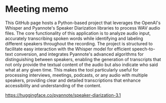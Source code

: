 # Meeting memo
This GitHub page hosts a Python-based project that leverages the OpenAI's Whisper and Pyannote's Speaker Diarization libraries to process WAV audio files. The core functionality of this application is to analyze audio input, accurately transcribing spoken words while identifying and labeling different speakers throughout the recording. The project is structured to facilitate easy interaction with the Whisper model for efficient speech-to-text conversion, and integrates Pyannote's advanced algorithms for distinguishing between speakers, enabling the generation of transcripts that not only provide the textual content of the audio but also indicate who said what at any given time. This makes the tool particularly useful for processing interviews, meetings, podcasts, or any audio with multiple speakers, providing clear and detailed transcriptions that enhance accessibility and understanding of the content.

https://huggingface.co/pyannote/speaker-diarization-3.1

